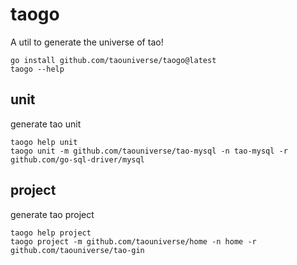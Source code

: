 # taogo

A util to generate the universe of tao!

```shell
go install github.com/taouniverse/taogo@latest
taogo --help
```

## unit

generate tao unit

```shell
taogo help unit
taogo unit -m github.com/taouniverse/tao-mysql -n tao-mysql -r github.com/go-sql-driver/mysql
```

## project

generate tao project

```shell
taogo help project
taogo project -m github.com/taouniverse/home -n home -r github.com/taouniverse/tao-gin
```

